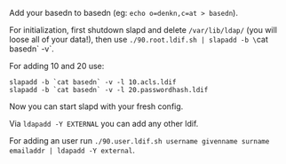 Add your basedn to basedn (eg: `echo o=denkn,c=at > basedn`).

For initialization, first shutdown slapd and delete `/var/lib/ldap/` (you will loose all of your data!),
then use `./90.root.ldif.sh | slapadd -b \`cat basedn\` -v`.

For adding 10 and 20 use:

	slapadd -b `cat basedn` -v -l 10.acls.ldif
	slapadd -b `cat basedn` -v -l 20.passwordhash.ldif

Now you can start slapd with your fresh config.

Via `ldapadd -Y EXTERNAL` you can add any other ldif.

For adding an user run `./90.user.ldif.sh username givenname surname emailaddr | ldapadd -Y external`.
